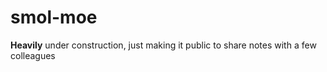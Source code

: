 # smol-moe

**Heavily** under construction, just making it public to share notes with a few colleagues 
